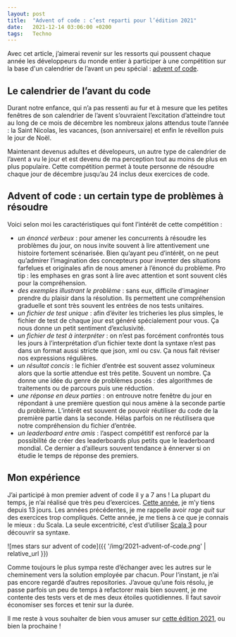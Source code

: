 ```yaml
---
layout: post
title:  "Advent of code : c’est reparti pour l’édition 2021"
date:   2021-12-14 03:06:00 +0200
tags:   Techno
---
```


Avec cet article, j’aimerai revenir sur les ressorts qui poussent chaque année les développeurs du monde entier à
participer à une compétition sur la base d'un calendrier de l’avant un peu spécial : [advent of code][advent-of-code].

## Le calendrier de l’avant du code

Durant notre enfance, qui n’a pas ressenti au fur et à mesure que les petites fenêtres de son calendrier de l’avent
s’ouvraient l’excitation d’atteindre tout au long de ce mois de décembre les nombreux jalons attendus toute l’année :
la Saint Nicolas, les vacances, (son anniversaire) et enfin le réveillon puis le jour de Noël.

Maintenant devenus adultes et dévelopeurs, un autre type de calendrier de l’avent a vu le jour et est devenu de ma
perception tout au moins de plus en plus populaire. Cette compétition permet à toute personne de résoudre chaque jour de
décembre jusqu’au 24 inclus deux exercices de code.

## Advent of code : un certain type de problèmes à résoudre

Voici selon moi les caractéristiques qui font l’intérêt de cette compétition :

 - *un énoncé verbeux* : pour amener les concurrents à résoudre les problèmes du jour, on nous invite souvent à lire
   attentivement une histoire fortement scénarisée. Bien qu’ayant peu d’intérêt, on ne peut qu’admirer l’imagination des
   concepteurs pour inventer des situations farfelues et originales afin de nous amener à l’énoncé du problème. Pro
   tip : les emphases en gras sont à lire avec attention et sont souvent clés pour la compréhension.
 - *des exemples illustrant le problème* : sans eux, difficile d’imaginer prendre du plaisir dans la résolution. Ils
   permettent une compréhension graduelle et sont très souvent les entrées de nos tests unitaires.
 - *un fichier de test unique* : afin d’éviter les tricheries les plus simples, le fichier de test de chaque jour est
   généré spécialement pour vous. Ça nous donne un petit sentiment d’exclusivité.
 - *un fichier de test à interpréter* : on n’est pas forcément confrontés tous les jours à l’interprétation d’un fichier
   texte dont la syntaxe n’est pas dans un format aussi stricte que json, xml ou csv. Ça nous fait réviser nos
   expressions régulières.
 - *un résultat concis* : le fichier d’entrée est souvent assez volumineux alors que la sortie attendue est très petite.
   Souvent un nombre. Ça donne une idée du genre de problèmes posés : des algorithmes de traitements ou de parcours puis
   une réduction.
 - *une réponse en deux parties* : on entrouve notre fenêtre du jour en répondant à une première question qui nous amène
   à la seconde partie du problème. L’intérêt est souvent de pouvoir réutiliser du code de la première partie dans la
   seconde. Hélas parfois on ne réutilisera que notre compréhension du fichier d’entrée.
 - *un leaderboard entre amis* : l’aspect compétitif est renforcé par la possibilité de créer des leaderboards plus
   petits que le leaderboard mondial. Ce dernier a d’ailleurs souvent tendance à énnerver si on étudie le temps de
   réponse des premiers.

## Mon expérience

J’ai participé à mon premier advent of code il y a 7 ans ! La plupart du temps, je n’ai réalisé que très peu
d’exercices. [Cette année][my-repository], je m’y tiens depuis 13 jours. Les années précédentes, je me rappelle avoir
_rage quit_ sur des exercices trop compliqués. Cette année, je me tiens à ce que je connais le mieux : du Scala. La
seule excentricité, c’est d’utiliser [Scala 3][scala-3] pour découvrir sa syntaxe.

![mes stars sur advent of code]({{ '/img/2021-advent-of-code.png' | relative_url }})

Comme toujours le plus sympa reste d’échanger avec les autres sur le cheminement vers la solution employée par chacun. Pour l’instant, je n’ai pas encore regardé d’autres repositories. J’avoue qu’une fois résolu, je passe parfois un peu de temps à refactorer mais bien souvent, je me contente des tests vers et de mes deux étoiles quotidiennes. Il faut savoir économiser ses forces et tenir sur la durée.

Il me reste à vous souhaiter de bien vous amuser sur [cette édition 2021][advent-of-code-2021], ou bien la prochaine !

[advent-of-code]: https://adventofcode.com
[advent-of-code-2021]: https://adventofcode.com/2021
[scala-3]: https://docs.scala-lang.org/scala3/new-in-scala3.html
[my-repository]: https://github.com/seblm/katas/tree/main/adventofcode/scala/src/main/scala/name/lemerdy/sebastian/katas/adventofcode/_2021